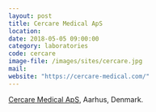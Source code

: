```yaml
---
layout: post
title: Cercare Medical ApS
location:
date: 2018-05-05 09:00:00
category: laboratories
code: cercare
image-file: /images/sites/cercare.jpg
mail:
website: "https://cercare-medical.com/"
---
```

[Cercare Medical ApS](https://cercare-medical.com), Aarhus, Denmark.
